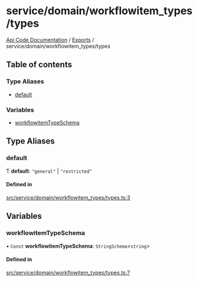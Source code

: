 # service/domain/workflowitem\_types/types
 
[Api Code Documentation](../README.md) / [Exports](../modules.md) / service/domain/workflowitem\_types/types

## Table of contents

### Type Aliases

- [default](service_domain_workflowitem_types_types.md#default)

### Variables

- [workflowitemTypeSchema](service_domain_workflowitem_types_types.md#workflowitemtypeschema)

## Type Aliases

### default

Ƭ **default**: ``"general"`` \| ``"restricted"``

#### Defined in

[src/service/domain/workflowitem_types/types.ts:3](https://github.com/openkfw/TruBudget/blob/0804644/api/src/service/domain/workflowitem_types/types.ts#L3)

## Variables

### workflowitemTypeSchema

• `Const` **workflowitemTypeSchema**: `StringSchema`<`string`\>

#### Defined in

[src/service/domain/workflowitem_types/types.ts:7](https://github.com/openkfw/TruBudget/blob/0804644/api/src/service/domain/workflowitem_types/types.ts#L7)
